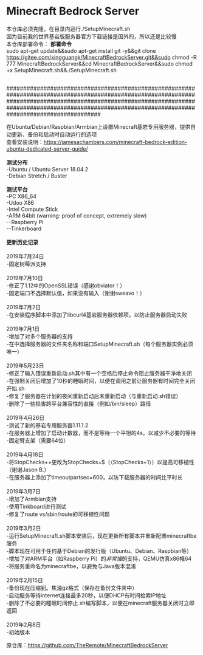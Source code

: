 # Minecraft Bedrock Server
本仓库必须克隆，在目录内运行./SetupMinecraft.sh<br>
因为目前我的世界基岩版服务器官方下载链接是国外的，所以还是比较慢<br>
本仓库部署命令：
<b>部署命令</b><br>
sudo apt-get update&&sudo apt-get install git -y&&git clone https://gitee.com/xingguangk/MinecraftBedrockServer.git&&sudo chmod -R 777 MinecraftBedrockServer&&cd MinecraftBedrockServer&&sudo chmod +x SetupMinecraft.sh&&./SetupMinecraft.sh<br>
<br>

############################################################################################################################################################################################################################################################

在Ubuntu/Debian/Raspbian/Armbian上设置Minecraft基岩专用服务器，提供自动更新、备份和启动时自动运行的选项<br>
查看安装说明：https://jamesachambers.com/minecraft-bedrock-edition-ubuntu-dedicated-server-guide/<br>
<br>
<b>测试分布</b><br>
-Ubuntu / Ubuntu Server 18.04.2<br>
-Debian Stretch / Buster<br>
<br>
<b>测试平台</b><br>
-PC X86_64<br>
-Udoo X86<br>
-Intel Compute Stick<br>
-ARM 64bit (warning: proof of concept, extremely slow)<br>
--Raspberry Pi<br>
--Tinkerboard<br>
<br>
<b>更新历史记录</b><br>
<br>
2019年7月24日<br>
-固定树莓派支持<br>
<br>
2019年7月10日<br>
-修正了1.12中的OpenSSL错误（感谢obviator！）<br>
-固定端口不选择默认值，如果没有输入（谢谢sweavo！）<br>
<br>
2019年7月2日<br>
-在安装程序脚本中添加了libcurl4基岩服务器依赖项，以防止服务器启动失败<br>
<br>
2019年7月1日<br>
-增加了对多个服务器的支持<br>
-在中选择服务器的文件夹名称和端口SetupMinecraft.sh（每个服务器实例必须唯一）<br>
<br>
2019年5月23日<br>
-修正了输入错误重新启动.sh其中有一个空格后停止命令阻止服务器干净地关闭<br>
-在强制关闭后增加了10秒的睡眠时间，以便在调用之前让服务器有时间完全关闭开始.sh<br>
-修复了服务器在计划的夜间重新启动后未重新启动（与重新启动.sh错误）<br>
-删除了一些损害跨平台兼容性的直接（例如/bin/sleep）路径<br>
<br>
2019年4月26日<br>
-测试了新的基岩专用服务器1.11.1.2<br>
-在服务器上增加了启动计数器，而不是等待一个平坦的4s，以减少不必要的等待<br>
-固定臂支架（需要64位）<br>
<br>
2019年4月18日<br>
-将StopChecks++更改为StopChecks=$（（StopChecks+1））以提高可移植性（谢谢Jason B.）<br>
-在服务器上添加了timeoutpartsec=600，以防下载服务器的时间比平时长<br>
<br>
2019年3月7日<br>
-增加了Armbian支持<br>
-使用Tinkboard进行测试<br>
-修复了route vs/sbin/route的可移植性问题<br>
<br>
2019年3月2日<br>
-运行SetupMinecraft.sh脚本安装后，现在更新所有脚本并重新配置minecraftbe服务<br>
-脚本现在可用于任何基于Debian的发行版（Ubuntu、Debian、Raspbian等）<br>
-增加了对ARM平台（如Raspberry Pi）的*非常慢*的支持，QEMU仿真x86帴64<br>
-将服务重命名为minecraftbe，以避免与Java版本混淆<br>
<br>
2019年2月15日<br>
-备份现在压缩到。焦油gz格式（保存在备份文件夹中）<br>
-启动服务等待internet连接最多20秒，以便DHCP有时间检索IP地址<br>
-删除了不必要的睡眠时间停止.sh编写脚本，以便在minecraft服务器关闭时立即返回<br>
<br>
2019年2月8日<br>
-初始版本<br>

原仓库：https://github.com/TheRemote/MinecraftBedrockServer<br>